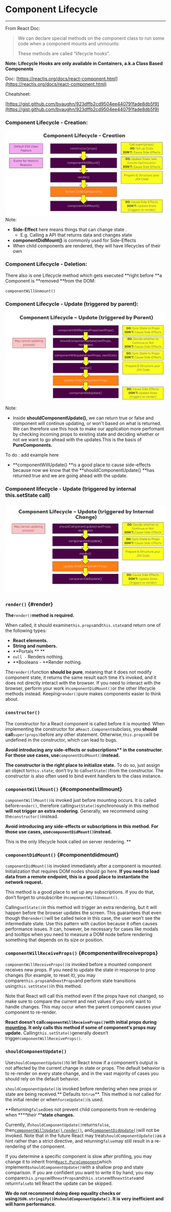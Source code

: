 # Component Lifecycle

---

From React Doc:

> We can declare special methods on the component class to run some code when a component mounts and unmounts:
>
> These methods are called “lifecycle hooks”.

**Note:  Lifecycle Hooks are only available in Containers, a.k.a Class Based Components**

Doc: [https://reactjs.org/docs/react-component.html](https://reactjs.org/docs/react-component.html)

Cheatsheet:

[https://gist.github.com/bvaughn/923dffb2cd9504ee440791fade8db5f9](https://gist.github.com/bvaughn/923dffb2cd9504ee440791fade8db5f9)

### Component Lifecycle - Creation:

![](/assets/component_lifecycle_creation.png)Note:

* **Side-Effect** here means things that can change state . 
  * E.g. Calling a API that returns data and changes state 
* **componentDidMount\(\)** is commonly used for Side-Effects
* When child components are rendered, they will have lifecycles of their own

### Component Lifecycle - Deletion:

There also is one Lifecycle method which gets executed **right before **a Component is **removed **from the DOM:

`componentWillUnmount()`

### Component Lifecycle - Update \(triggered by parent\):

![](/assets/component_lifecycle_update_from_parent.png)

Note:

* Inside **shouldComponentUpdate\(\),** we can return true or false and component will continue updating, or won't based on what is returned. We can therefore use this hook to make our application more perfomant by checking incoming props to existing state and deciding whether or not we want to go ahead with the updates.This is the basis of **PureComponents.**

To do : add example here

* **componentWillUpdate\(\) **is a good place to cause side-effects because now we know that the **shouldComponentUpdate\(\) **has returned true and we are going ahead with the update. 

### Component lifecycle - Update \(triggered by internal this.setState call\)

### ![](/assets/lifecycle_internal.png)

### `render()` {#render}

**The**`render()`**method is required.**

When called, it should examine`this.props`and`this.state`and return one of the following types:

* **React elements.**
* **String and numbers.**
* **Portals \*\* **
* `null -` Renders nothing.
* **Booleans - **Render nothing.

The`render()`function **should be pure**, meaning that it does not modify component state, it returns the same result each time it’s invoked, and it does not directly interact with the browser. If you need to interact with the browser, perform your work in`componentDidMount()`or the other lifecycle methods instead. Keeping`render()`pure makes components easier to think about.

### `constructor()`

The constructor for a React component is called before it is mounted. When implementing the constructor for a`React.Component`subclass, you **should call**`super(props)`before any other statement. Otherwise,`this.props`will be undefined in the constructor, which can lead to bugs.

**Avoid introducing any side-effects or subscriptions\*\*  in the constructor. For those use cases, use**`componentDidMount()`**instead.**

**The constructor is the right place to initialize state.** To do so, just assign an object to`this.state`; don’t try to call`setState()`from the constructor. The constructor is also often used to bind event handlers to the class instance.

### `componentWillMount()` {#componentwillmount}

`componentWillMount()`is invoked just before mounting occurs. It is called before`render()`, therefore calling`setState()`synchronously in this method **will not trigger an extra rendering**. Generally, we recommend using the`constructor()`instead.

**Avoid introducing any side-effects or subscriptions in this method. For those use cases, use`componentDidMount()`instead.**

This is the only lifecycle hook called on server rendering. \*\* 

### `componentDidMount()` {#componentdidmount}

`componentDidMount()`is invoked immediately after a component is mounted. Initialization that requires DOM nodes should go here. **If you need to load data from a remote endpoint, this is a good place to instantiate the network request.**

This method is a good place to set up any subscriptions. If you do that, don’t forget to unsubscribe in`componentWillUnmount()`.

Calling`setState()`in this method will trigger an extra rendering, but it will happen before the browser updates the screen. This guarantees that even though the`render()`will be called twice in this case, the user won’t see the intermediate state. Use this pattern with caution because it often causes performance issues. It can, however, be necessary for cases like modals and tooltips when you need to measure a DOM node before rendering something that depends on its size or position.

### `componentWillReceiveProps()` {#componentwillreceiveprops}

`componentWillReceiveProps()`is invoked before a mounted component receives new props. If you need to update the state in response to prop changes \(for example, to reset it\), you may compare`this.props`and`nextProps`and perform state transitions using`this.setState()`in this method.

Note that React will call this method even if the props have not changed, so make sure to compare the current and next values if you only want to handle changes. This may occur when the parent component causes your component to re-render.

**React doesn’t call`componentWillReceiveProps()`with initial props during **[**mounting**](https://reactjs.org/docs/react-component.html#mounting)**. It only calls this method if some of component’s props may update.** Calling`this.setState()`generally doesn’t trigger`componentWillReceiveProps()`.  


### `shouldComponentUpdate()`

Use`shouldComponentUpdate()`to let React know if a component’s output is not affected by the current change in state or props. The default behavior is to re-render on every state change, and in the vast majority of cases you should rely on the default behavior.

`shouldComponentUpdate()`is invoked before rendering when new props or state are being received.** Defaults to`true`**. This method is not called for the initial render or when`forceUpdate()`is used.

**Returning`false`does not prevent child components from re-rendering when **_**their **_**state changes.**

Currently, if`shouldComponentUpdate()`returns`false`, then[`componentWillUpdate()`](https://reactjs.org/docs/react-component.html#componentwillupdate),[`render()`](https://reactjs.org/docs/react-component.html#render), and[`componentDidUpdate()`](https://reactjs.org/docs/react-component.html#componentdidupdate)will not be invoked. Note that in the future React may treat`shouldComponentUpdate()`as a hint rather than a strict directive, and returning`false`may still result in a re-rendering of the component.

If you determine a specific component is slow after profiling, you may change it to inherit from[`React.PureComponent`](https://reactjs.org/docs/react-api.html#reactpurecomponent)which implements`shouldComponentUpdate()`with a shallow prop and state comparison. If you are confident you want to write it by hand, you may compare`this.props`with`nextProps`and`this.state`with`nextState`and return`false`to tell React the update can be skipped.

**We do not recommend doing deep equality checks or using`JSON.stringify()`in`shouldComponentUpdate()`. It is very inefficient and will harm performance.**  
  






